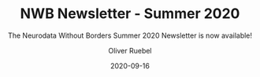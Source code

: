 ---
title: "NWB Newsletter - Summer 2020"
weight: 5
date: "2020-09-16"
subtitle: "The Neurodata Without Borders Summer 2020 Newsletter is now available!"
image: "/images/summer-2020.png"
author: "Oliver Ruebel"
tags: announcement, newbletter
---